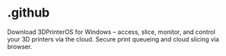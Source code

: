# .github
Download 3DPrinterOS for Windows – access, slice, monitor, and control your 3D printers via the cloud. Secure print queueing and cloud slicing via browser.
